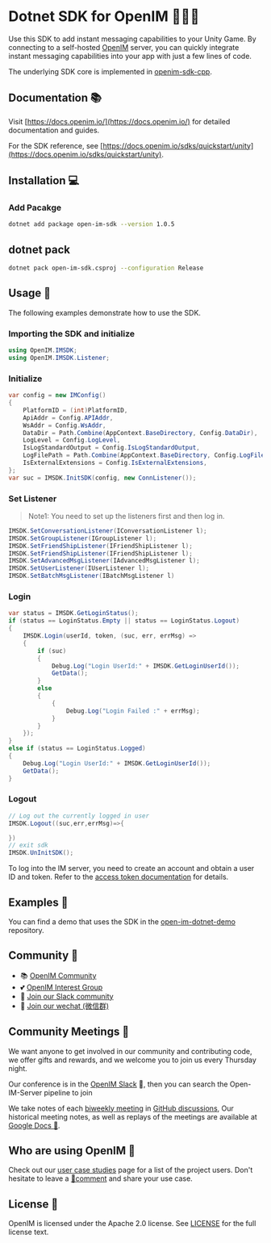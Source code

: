 # Dotnet SDK for OpenIM 👨‍💻💬

Use this SDK to add instant messaging capabilities to your Unity Game. By connecting to a self-hosted [OpenIM](https://www.openim.online/) server, you can quickly integrate instant messaging capabilities into your app with just a few lines of code.

The underlying SDK core is implemented in [openim-sdk-cpp](https://github.com/openimsdk/openim-sdk-cpp/tree/unity).

## Documentation 📚

Visit [https://docs.openim.io/](https://docs.openim.io/) for detailed documentation and guides.

For the SDK reference, see [https://docs.openim.io/sdks/quickstart/unity](https://docs.openim.io/sdks/quickstart/unity).

## Installation 💻

### Add Pacakge

```bash
dotnet add package open-im-sdk --version 1.0.5
```

## dotnet pack

```bash
dotnet pack open-im-sdk.csproj --configuration Release
```

## Usage 🚀

The following examples demonstrate how to use the SDK.

### Importing the SDK and initialize

```C#
using OpenIM.IMSDK;
using OpenIM.IMSDK.Listener;
```

### Initialize

```C#
var config = new IMConfig()
{
    PlatformID = (int)PlatformID,
    ApiAddr = Config.APIAddr,
    WsAddr = Config.WsAddr,
    DataDir = Path.Combine(AppContext.BaseDirectory, Config.DataDir),
    LogLevel = Config.LogLevel,
    IsLogStandardOutput = Config.IsLogStandardOutput,
    LogFilePath = Path.Combine(AppContext.BaseDirectory, Config.LogFilePath),
    IsExternalExtensions = Config.IsExternalExtensions,
};
var suc = IMSDK.InitSDK(config, new ConnListener());
```

### Set Listener

> Note1: You need to set up the listeners first and then log in.

```C#
IMSDK.SetConversationListener(IConversationListener l);
IMSDK.SetGroupListener(IGroupListener l);
IMSDK.SetFriendShipListener(IFriendShipListener l);
IMSDK.SetFriendShipListener(IFriendShipListener l);
IMSDK.SetAdvancedMsgListener(IAdvancedMsgListener l);
IMSDK.SetUserListener(IUserListener l);
IMSDK.SetBatchMsgListener(IBatchMsgListener l)
```

### Login

```C#
var status = IMSDK.GetLoginStatus();
if (status == LoginStatus.Empty || status == LoginStatus.Logout)
{
    IMSDK.Login(userId, token, (suc, err, errMsg) =>
    {
        if (suc)
        {
            Debug.Log("Login UserId:" + IMSDK.GetLoginUserId());
            GetData();
        }
        else
        {
            {
                Debug.Log("Login Failed :" + errMsg);
            }
        }
    });
}
else if (status == LoginStatus.Logged)
{
    Debug.Log("Login UserId:" + IMSDK.GetLoginUserId());
    GetData();
}

```

### Logout

```C#
// Log out the currently logged in user
IMSDK.Logout((suc,err,errMsg)=>{

})
// exit sdk
IMSDK.UnInitSDK();
```

To log into the IM server, you need to create an account and obtain a user ID and token. Refer to the [access token documentation](https://docs.openim.io/restapi/apis/userManagement/userRegister) for details.

## Examples 🌟

You can find a demo that uses the SDK in the [open-im-dotnet-demo](https://github.com/openimsdk/open-im-dotnet-demo) repository.

## Community :busts_in_silhouette:

- 📚 [OpenIM Community](https://github.com/OpenIMSDK/community)
- 💕 [OpenIM Interest Group](https://github.com/Openim-sigs)
- 🚀 [Join our Slack community](https://join.slack.com/t/openimsdk/shared_invite/zt-22720d66b-o_FvKxMTGXtcnnnHiMqe9Q)
- :eyes: [Join our wechat (微信群)](https://openim-1253691595.cos.ap-nanjing.myqcloud.com/WechatIMG20.jpeg)

## Community Meetings :calendar:

We want anyone to get involved in our community and contributing code, we offer gifts and rewards, and we welcome you to join us every Thursday night.

Our conference is in the [OpenIM Slack](https://join.slack.com/t/openimsdk/shared_invite/zt-22720d66b-o_FvKxMTGXtcnnnHiMqe9Q) 🎯, then you can search the Open-IM-Server pipeline to join

We take notes of each [biweekly meeting](https://github.com/orgs/OpenIMSDK/discussions/categories/meeting) in [GitHub discussions](https://github.com/openimsdk/open-im-server/discussions/categories/meeting), Our historical meeting notes, as well as replays of the meetings are available at [Google Docs :bookmark_tabs:](https://docs.google.com/document/d/1nx8MDpuG74NASx081JcCpxPgDITNTpIIos0DS6Vr9GU/edit?usp=sharing).

## Who are using OpenIM :eyes:

Check out our [user case studies](https://github.com/OpenIMSDK/community/blob/main/ADOPTERS.md) page for a list of the project users. Don't hesitate to leave a [📝comment](https://github.com/openimsdk/open-im-server/issues/379) and share your use case.

## License :page_facing_up:

OpenIM is licensed under the Apache 2.0 license. See [LICENSE](https://github.com/openimsdk/open-im-server/tree/main/LICENSE) for the full license text.
